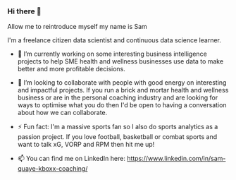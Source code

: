 ### Hi there 👋 

Allow me to reintroduce myself my name is Sam

I'm a freelance citizen data scientist and continuous data science learner.

- 🔭 I’m currently working on some interesting business intelligence projects to help SME health and wellness businesses use data to make better and more profitable decisions.

- 👯 I’m looking to collaborate with people with good energy on interesting and impactful projects. If you run a brick and mortar health and wellness business or are in the personal coaching industry and are looking for ways to optimise what you do then I'd be open to having a conversation about how we can collaborate.   

- ⚡ Fun fact: I'm a massive sports fan so I also do sports analytics as a passion project. If you love football, basketball or combat sports and want to talk xG, VORP and RPM then hit me up!

- 📫 You can find me on LinkedIn here: https://www.linkedin.com/in/sam-quaye-kboxx-coaching/ 

<!--
**samquaye82/samquaye82** is a ✨ _special_ ✨ repository because its `README.md` (this file) appears on your GitHub profile.

Here are some ideas to get you started:

- 🔭 I’m currently working on ...
- 🌱 I’m currently learning ...
- 👯 I’m looking to collaborate on ...
- 🤔 I’m looking for help with ...
- 💬 Ask me about ...
- 📫 How to reach me: ...
- 😄 Pronouns: ...
- ⚡ Fun fact: ...
-->
